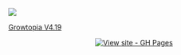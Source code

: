 ![](https://komarev.com/ghpvc/?username=GrowHax&style=flat-square)

<a href="#" class="button">Growtopia V4.19</a>

<div align="center">



[![View site - GH Pages](https://img.shields.io/badge/View_site-GH_Pages-2ea44f?style=for-the-badge)](https://growhax.github.io/GrowPai/)

